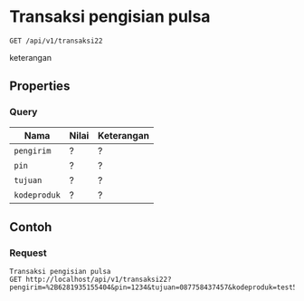 # Transaksi pengisian pulsa
```http
GET /api/v1/transaksi22
```
keterangan
## Properties
### Query
Nama  | Nilai | Keterangan
--- | --- | ---
<code>pengirim</code> | ? | ?
<code>pin</code> | ? | ?
<code>tujuan</code> | ? | ?
<code>kodeproduk</code> | ? | ?

## Contoh

### Request
```http
Transaksi pengisian pulsa
GET http://localhost/api/v1/transaksi22?pengirim=%2B6281935155404&pin=1234&tujuan=087758437457&kodeproduk=test5
```
